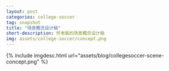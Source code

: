 ```yaml
---
layout: post
categories: college-soccer
tag: snapshot
title: "场景概念设计稿"
short-description: 怀老板的场景概念设计稿
img: assets/college-soccer/concept.png
---
```


<!--more-->

{% include imgdesc.html url="assets/blog/collegesoccer-scene-concept.png" %}